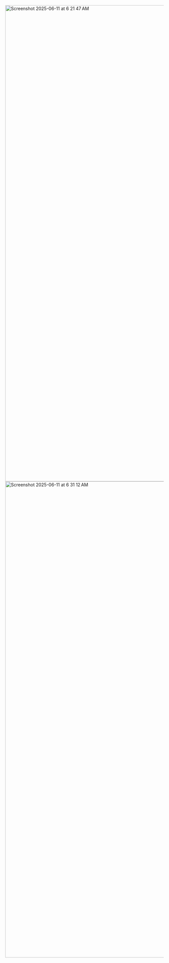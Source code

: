 <img width="1512" alt="Screenshot 2025-06-11 at 6 21 47 AM" src="https://github.com/user-attachments/assets/b8edfe14-39ea-491e-8029-33055faa7595" />
<img width="1512" alt="Screenshot 2025-06-11 at 6 31 12 AM" src="https://github.com/user-attachments/assets/bb96f6b1-78dd-448f-a252-3463d9db2ccf" />
